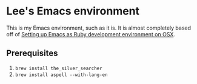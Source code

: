 # Lee's Emacs environment

This is my Emacs environment, such as it is. It is almost completely based off of [Setting up Emacs as Ruby development environment on OSX](http://crypt.codemancers.com/posts/2013-09-26-setting-up-emacs-as-development-environment-on-osx/).

## Prerequisites

1. `brew install the_silver_searcher`
1. `brew install aspell --with-lang-en`


